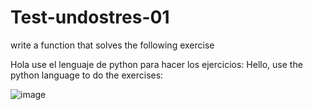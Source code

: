 # Test-undostres-01
write a function that solves the following exercise


Hola use el lenguaje de python para hacer los ejercicios:
Hello, use the python language to do the exercises:


  
  ![image](https://user-images.githubusercontent.com/46494068/191123618-ac9787fa-d77a-40fc-bb89-cde237831c53.png)
